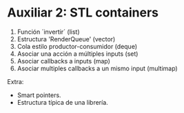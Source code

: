 # Auxiliar 2: STL containers

1. Función ´invertir´ (list)
2. Estructura 'RenderQueue' (vector)
3. Cola estilo productor-consumidor (deque)
4. Asociar una acción a múltiples inputs (set)
5. Asociar callbacks a inputs (map)
6. Asociar multiples callbacks a un mismo input (multimap)

Extra:
- Smart pointers.
- Estructura típica de una librería.